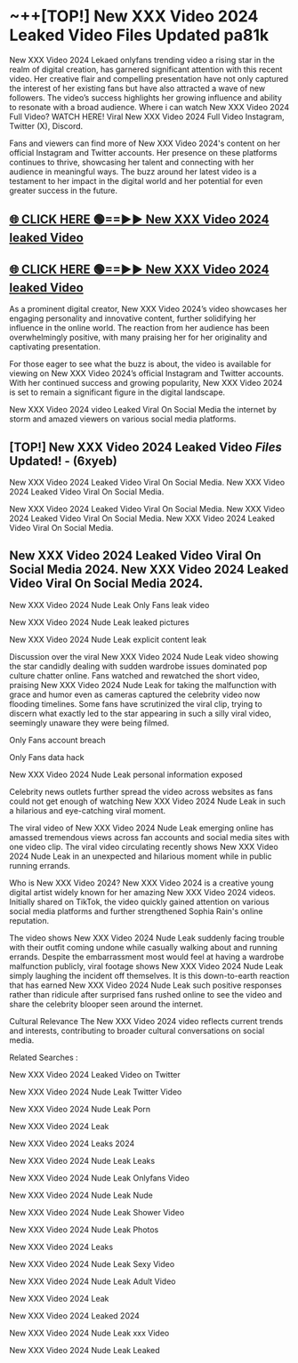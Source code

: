 # ~++[TOP!]  New XXX Video 2024 Leaked Video Files Updated pa81k<br>

 New XXX Video 2024 Lekaed onlyfans trending video a rising star in the realm of digital creation, has garnered significant attention with this recent video. Her creative flair and compelling presentation have not only captured the interest of her existing fans but have also attracted a wave of new followers. The video’s success highlights her growing influence and ability to resonate with a broad audience.
Where i can watch  New XXX Video 2024 Full Video? WATCH HERE! Viral  New XXX Video 2024 Full Video Instagram, Twitter (X), Discord.


Fans and viewers can find more of  New XXX Video 2024's content on her official Instagram and Twitter accounts. Her presence on these platforms continues to thrive, showcasing her talent and connecting with her audience in meaningful ways. The buzz around her latest video is a testament to her impact in the digital world and her potential for even greater success in the future.


## [🌐 CLICK HERE 🟢==►►  New XXX Video 2024 leaked Video ](https://error-example.blogspot.com/2024/09/new-indian.html&ref=git)

## [🌐 CLICK HERE 🟢==►►  New XXX Video 2024 leaked Video ](https://error-example.blogspot.com/2024/09/new-indian.html&ref=git)


As a prominent digital creator,  New XXX Video 2024’s video showcases her engaging personality and innovative content, further solidifying her influence in the online world. The reaction from her audience has been overwhelmingly positive, with many praising her for her originality and captivating presentation.

For those eager to see what the buzz is about, the video is available for viewing on  New XXX Video 2024’s official Instagram and Twitter accounts. With her continued success and growing popularity,  New XXX Video 2024 is set to remain a significant figure in the digital landscape.


  New XXX Video 2024 video Leaked Viral On Social Media the internet by storm and amazed viewers on various social media platforms.


## [TOP!]  New XXX Video 2024 Leaked Video *Files* Updated! - (6xyeb) 

 New XXX Video 2024 Leaked Video Viral On Social Media. New XXX Video 2024 Leaked Video Viral On Social Media.

 New XXX Video 2024 Leaked Video Viral On Social Media. New XXX Video 2024 Leaked Video Viral On Social Media. New XXX Video 2024 Leaked Video Viral On Social Media.


##  New XXX Video 2024 Leaked Video Viral On Social Media 2024. New XXX Video 2024 Leaked Video Viral On Social Media 2024.
 New XXX Video 2024 Nude Leak Only Fans leak video

 New XXX Video 2024 Nude Leak leaked pictures

 New XXX Video 2024 Nude Leak explicit content leak

Discussion over the viral  New XXX Video 2024 Nude Leak video showing the star candidly dealing with sudden wardrobe issues dominated pop culture chatter online. Fans watched and rewatched the short video, praising  New XXX Video 2024 Nude Leak for taking the malfunction with grace and humor even as cameras captured the celebrity video now flooding timelines. Some fans have scrutinized the viral clip, trying to discern what exactly led to the star appearing in such a silly viral video, seemingly unaware they were being filmed.


Only Fans account breach

Only Fans data hack

 New XXX Video 2024 Nude Leak personal information exposed

Celebrity news outlets further spread the video across websites as fans could not get enough of watching  New XXX Video 2024 Nude Leak in such a hilarious and eye-catching viral moment.


The viral video of  New XXX Video 2024 Nude Leak emerging online has amassed tremendous views across fan accounts and social media sites with one video clip. The viral video circulating recently shows  New XXX Video 2024 Nude Leak in an unexpected and hilarious moment while in public running errands.


Who is  New XXX Video 2024?  New XXX Video 2024 is a creative young digital artist widely known for her amazing  New XXX Video 2024 videos. Initially shared on TikTok, the video quickly gained attention on various social media platforms and further strengthened Sophia Rain's online reputation.

The video shows  New XXX Video 2024 Nude Leak suddenly facing trouble with their outfit coming undone while casually walking about and running errands. Despite the embarrassment most would feel at having a wardrobe malfunction publicly, viral footage shows  New XXX Video 2024 Nude Leak simply laughing the incident off themselves. It is this down-to-earth reaction that has earned  New XXX Video 2024 Nude Leak such positive responses rather than ridicule after surprised fans rushed online to see the video and share the celebrity blooper seen around the internet.

Cultural Relevance The  New XXX Video 2024 video reflects current trends and interests, contributing to broader cultural conversations on social media.

Related Searches :

 New XXX Video 2024 Leaked Video on Twitter

 New XXX Video 2024 Nude Leak Twitter Video

 New XXX Video 2024 Nude Leak Porn

 New XXX Video 2024 Leak 

 New XXX Video 2024 Leaks 2024

 New XXX Video 2024 Nude Leak Leaks

 New XXX Video 2024 Nude Leak Onlyfans Video

 New XXX Video 2024 Nude Leak Nude

 New XXX Video 2024 Nude Leak Shower Video

 New XXX Video 2024 Nude Leak Photos

 New XXX Video 2024 Leaks

 New XXX Video 2024 Nude Leak Sexy Video

 New XXX Video 2024 Nude Leak Adult Video

 New XXX Video 2024 Leak

 New XXX Video 2024 Leaked 2024

 New XXX Video 2024 Nude Leak xxx Video

 New XXX Video 2024 Nude Leak Leaked